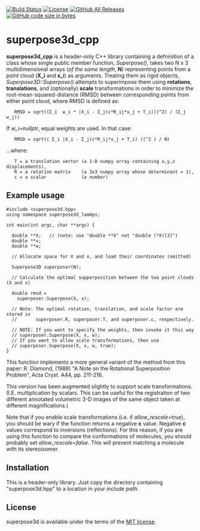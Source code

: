 [![Build Status](https://travis-ci.org/jewettaij/superpose3d_cpp.svg?branch=master)](https://travis-ci.org/jewettaij/superpose3d_cpp.svg?branch=master)
[![License](https://img.shields.io/badge/License-MIT-green.svg)]()
[![GitHub All Releases](https://img.shields.io/github/downloads/jewettaij/superpose3d_cpp/total)]()
[![GitHub code size in bytes](https://img.shields.io/github/languages/code-size/jewettaij/superpose3d_cpp)]()


superpose3d_cpp
===========


**superpose3d_cpp** is a header-only C++ library containing a defninition
of a class whose single public member function, *Superpose()*,
takes two N x 3 multidimensional arrays
(*of the same length*, **N**) representing points
from a point cloud (**X_i** and **x_i**) as arguments.
Treating them as rigid objects,
*Superpose3D::Superpose()* attempts to superimpose
them using **rotations**, **translations**, and (optionally) **scale**
transformations in order to minimize the root-mean-squared-distance (RMSD)
between corresponding points from either point cloud, where RMSD is defined as:
```
   RMSD = sqrt((Σ_i  w_i * |X_i - Σ_j(c*R_ij*x_j + T_i))|^2) / (Σ_j w_j))
```
If *w_i=nullptr*, equal weights are used.  In that case:
```
   RMSD = sqrt(( Σ_i |X_i - Σ_j(c*R_ij*x_j + T_i) )|^2 ) / N)
```
...where:
```
   T = a translation vector (a 1-D numpy array containing x,y,z displacements),
   R = a rotation matrix    (a 3x3 numpy array whose determinant = 1),
   c = a scalar             (a number)
```

##  Example usage

```
#include <superpose3d.hpp>
using namespace superpose3d_lammps;

int main(int argc, char **argv) {

  double **X;   // (note: use "double **X" not "double (*X)[3]")
  double **x;
  double **w;

  // Allocate space for X and x, and load their coordinates (omitted)

  Superpose3D superposer(N);

  // Calculate the optimal supperposition between the two point clouds (X and x)

  double rmsd =
    superposer.Superpose(X, x);

  // Note: The optimal rotation, translation, and scale factor are stored in
  //       superposer.R, superposer.T, and superposer.c, respectively.

  // NOTE: If you want to specify the weights, then invoke it this way
  // superposer.Superpose(X, x, w);
  // If you want to allow scale transformations, then use
  // superposer.Superpose(X, x, w, true);
}
```

This function implements a more general variant of the method from this paper:
R. Diamond, (1988)
"A Note on the Rotational Superposition Problem",
 Acta Cryst. A44, pp. 211-216.

This version has been augmented slightly to support scale transformations.  (I.E. multiplication by scalars.  This can be useful for the registration of two different annotated volumetric 3-D images of the same object taken at different magnifications.)

Note that if you enable scale transformations (i.e. if *allow_rescale=true*), you should be wary if the function returns a negative **c** value.  Negative **c** values correspond to inversions (reflections).  For this reason, if you are using this function to compare the conformations of molecules, you should probably set *allow_rescale=false*.  This will prevent matching a molecule with its stereoisomer.


## Installation

This is a header-only library.
Just copy the directory containing "superpose3d.hpp" to a location in
your *include path*.

## License

superpose3d is available under the terms of the [MIT license](LICENSE.md).
